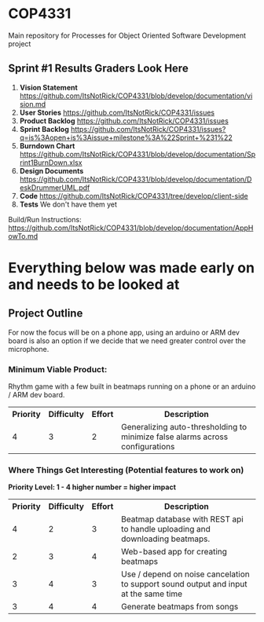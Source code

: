 # COP4331
Main repository for Processes for Object Oriented Software Development project
## Sprint #1 Results Graders Look Here
1. **Vision Statement** https://github.com/ItsNotRick/COP4331/blob/develop/documentation/vision.md
2. **User Stories** https://github.com/ItsNotRick/COP4331/issues
3. **Product Backlog** https://github.com/ItsNotRick/COP4331/issues
4. **Sprint Backlog** https://github.com/ItsNotRick/COP4331/issues?q=is%3Aopen+is%3Aissue+milestone%3A%22Sprint+%231%22
5. **Burndown Chart** https://github.com/ItsNotRick/COP4331/blob/develop/documentation/Sprint1BurnDown.xlsx
6. **Design Documents** https://github.com/ItsNotRick/COP4331/blob/develop/documentation/DeskDrummerUML.pdf
7. **Code** https://github.com/ItsNotRick/COP4331/tree/develop/client-side
8. **Tests** We don't have them yet 

Build/Run Instructions: https://github.com/ItsNotRick/COP4331/blob/develop/documentation/AppHowTo.md

# Everything below was made early on and needs to be looked at
## Project Outline
For now the focus will be on a phone app, using an arduino or ARM dev board is
also an option if we decide that we need greater control over the microphone.
### Minimum Viable Product:
Rhythm game with a few built in beatmaps running on a phone or an arduino / ARM dev board.
<table>
  <tr>
    <th>Priority</td>
    <th>Difficulty</td>
    <th>Effort</td>
    <th>Description</td>
  </tr>
  <tr>
    <td>4</td>
    <td>3</td>
    <td>2</td>
    <td>Generalizing auto-thresholding to minimize false alarms across configurations</td>
  </tr>
</table>

### Where Things Get Interesting (Potential features to work on)
**Priority Level: 1 - 4 higher number = higher impact**
<table>
  <tr>
    <th>Priority</td>
    <th>Difficulty</td>
    <th>Effort</td>
    <th>Description</td>
  </tr>
  <tr>
    <td>4</td>
    <td>2</td>
    <td>3</td>
    <td>Beatmap database with REST api to handle uploading and downloading beatmaps.</td>
  </tr>
  <tr>
    <td>2</td>
    <td>3</td>
    <td>4</td>
    <td>Web-based app for creating beatmaps</td>
  </tr>
  <tr>
    <td>3</td>
    <td>4</td>
    <td>3</td>
    <td>Use / depend on noise cancelation to support sound output and input at the same time</td>
  </tr>
  <tr>
    <td>3</td>
    <td>4</td>
    <td>4</td>
    <td>Generate beatmaps from songs</td>
  </tr>
</table>
